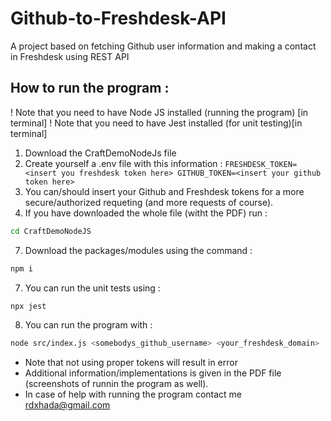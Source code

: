 # Github-to-Freshdesk-API
A project based on fetching Github user information and making a contact in Freshdesk using REST API
## How to run the program : 
! Note that you need to have Node JS installed (running the program) [in terminal]
! Note that you need to have Jest installed (for unit testing)[in terminal] 
1) Download the CraftDemoNodeJs file
2) Create yourself a .env file with this information : 
``
FRESHDESK_TOKEN=<insert you freshdesk token here>
GITHUB_TOKEN=<insert your github token here>
``
4) You can/should insert your Github and Freshdesk tokens for a more secure/authorized requeting (and more requests of course).
5) If you have downloaded the whole file (witht the PDF) run : 
```bash
cd CraftDemoNodeJS
```
7) Download the packages/modules using the command : 
```bash
npm i
```
7) You can run the unit tests using :
```bash
npx jest
```
8) You can run the program with : 
```bash
node src/index.js <somebodys_github_username> <your_freshdesk_domain>
```
- Note that not using proper tokens will result in error
- Additional information/implementations is given in the PDF file (screenshots of runnin the program as well).
- In case of help with running the program contact me rdxhada@gmail.com


